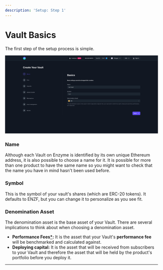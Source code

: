 ```yaml
---
description: 'Setup: Step 1'
---
```


# Vault Basics

The first step of the setup process is simple.

![](<../../.gitbook/assets/image (41).png>)

### **Name**

Although each Vault on Enzyme is identified by its own unique Ethereum address, it is also possible to choose a name for it. It is possible for more than one product to have the same name so you might want to check that the name you have in mind hasn't been used before.

### Symbol

This is the symbol of your vault's shares (which are ERC-20 tokens). It defaults to ENZF, but you can change it to personalize as you see fit.&#x20;

### Denomination Asset

The denomination asset is the base asset of your Vault. There are several implications to think about when choosing a denomination asset.

* **Performance Fees**[**\***](fees.md)**:** It is the asset that your Vault's **performance fee** will be benchmarked and calculated against.&#x20;
* **Deploying capital:** It is the asset that will be received from subscribers to your Vault and therefore the asset that will be held by the product's portfolio before you deploy it.&#x20;

****
